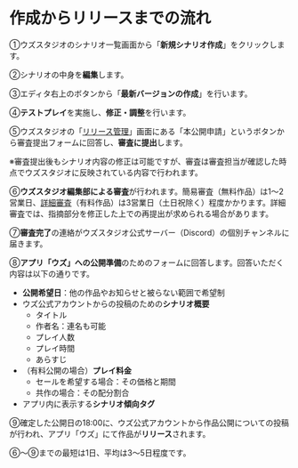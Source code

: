 # 作成からリリースまでの流れ

①ウズスタジオのシナリオ一覧画面から「**新規シナリオ作成**」をクリックします。

②シナリオの中身を**編集**します。

③エディタ右上のボタンから「**最新バージョンの作成**」を行います。

④**テストプレイ**を実施し、**修正・調整**を行います。

⑤ウズスタジオの「[リリース管理](../../scenariohome/release.md)」画面にある「本公開申請」というボタンから審査提出フォームに回答し、**審査に提出**します。

※審査提出後もシナリオ内容の修正は可能ですが、審査は審査担当が確認した時点でウズスタジオに反映されている内容で行われます。

⑥**ウズスタジオ編集部による審査**が行われます。簡易審査（無料作品）は1～2営業日、[詳細審査](submit/check.md)（有料作品）は3営業日（土日祝除く）程度かかります。詳細審査では、指摘部分を修正した上での再提出が求められる場合があります。

⑦**審査完了**の連絡がウズスタジオ公式サーバー（Discord）の個別チャンネルに届きます。

⑧**アプリ「ウズ」への公開準備**のためのフォームに回答します。回答いただく内容は以下の通りです。

* **公開希望日**：他の作品やお知らせと被らない範囲で希望制
* ウズ公式アカウントからの投稿のための**シナリオ概要**
  * タイトル
  * 作者名：連名も可能
  * プレイ人数
  * プレイ時間
  * あらすじ
* （有料公開の場合）**プレイ料金**
  * セールを希望する場合：その価格と期間
  * 共作の場合：その配分割合
* アプリ内に表示する**シナリオ傾向タグ**

⑨確定した公開日の18:00に、ウズ公式アカウントから作品公開についての投稿が行われ、アプリ「ウズ」にて作品が**リリース**されます。



⑥～⑨までの最短は1日、平均は3～5日程度です。
